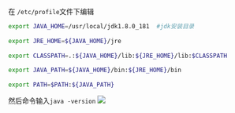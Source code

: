 在 `/etc/profile`文件下编辑
```bash
export JAVA_HOME=/usr/local/jdk1.8.0_181  #jdk安装目录
 
export JRE_HOME=${JAVA_HOME}/jre
 
export CLASSPATH=.:${JAVA_HOME}/lib:${JRE_HOME}/lib:$CLASSPATH
 
export JAVA_PATH=${JAVA_HOME}/bin:${JRE_HOME}/bin
 
export PATH=$PATH:${JAVA_PATH}
```

然后命令输入`java -version`
![](https://static.meowrain.cn/i/2023/01/07/ifkr64-3.png)